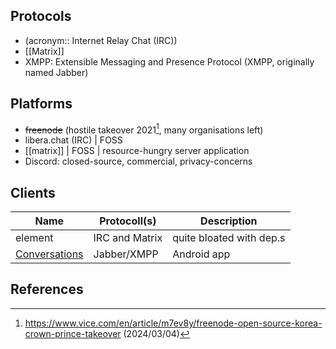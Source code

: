 ## Protocols

- (acronym:: Internet Relay Chat (IRC))
- [[Matrix]]
- XMPP: Extensible Messaging and Presence Protocol (XMPP, originally named Jabber)


## Platforms

- ~~freenode~~ (hostile takeover 2021[^freenode-takeover], many organisations left)
- libera.chat (IRC) | FOSS
- [[matrix]] | FOSS | resource-hungry server application
- Discord: closed-source, commercial, privacy-concerns


## Clients

| Name                                       | Protocoll(s)   | Description              |
| ------------------------------------------ | -------------- | ------------------------ |
| element                                    | IRC and Matrix | quite bloated with dep.s |
| [Conversations](https://conversations.im/) | Jabber/XMPP    | Android app              |


## References

[^freenode-takeover]: <https://www.vice.com/en/article/m7ev8y/freenode-open-source-korea-crown-prince-takeover> (2024/03/04)